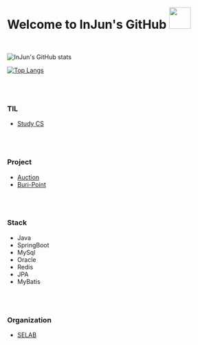 <link href="./InJun2.css" rel="stylesheet" />

# Welcome to InJun's GitHub <img width="50px" height="50px" src="https://user-images.githubusercontent.com/50690859/181441396-c1ded5f5-a720-425b-b0bb-1fb58d9fb5f7.png"/> 

<br>
<!-- 참조 사이트 : https://github.com/anuraghazra/github-readme-stats -->

![InJun's GitHub stats](https://github-readme-stats.vercel.app/api?username=InJun2&show_icons=true&theme=radical) 

[![Top Langs](https://github-readme-stats.vercel.app/api/top-langs/?username=InJun2&layout=compact&exclude_repo=0up)](https://github.com/anuraghazra/github-readme-stats)

<br><br>

### TIL
- [Study CS](https://github.com/InJun2/TIL)

<br><br>

### Project

- [Auction](https://github.com/selab-hs/auction_project)
- [Buri-Point](https://github.com/selab-hs/buri_point)

<br><br>

### Stack
- Java
- SpringBoot
- MySql
- Oracle
- Redis
- JPA
- MyBatis

<br><br>

### Organization
- [SELAB](https://github.com/selab-hs)
